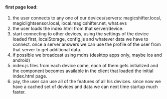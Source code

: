 #### first page load:

1. the user connects to any one of our devices/servers: magicshifter.local, magiclightsensor.local, local.magicshifter.net, what.evs
2. the user loads the index.html from that server/device.
3. start connecting to other devices, using the settings of the device loaded first, localStorage, config.js and whatever data we have to connect. once a server answers we can use the profile of the user from that server to get additional data.
4. if possible we broadcast using mdns (desktop apps only, maybe ios and android)
5. index.js files from each device come, each of them gets initialized and the component becomes available in the client that loaded the initial index.html page.
6. yay, the user can use all of the features of all his devices. since now we have a cached set of devices and data we can next time startup much faster.

